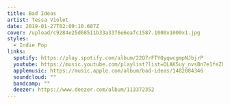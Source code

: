 ```yaml
---
title: Bad Ideas
artist: Tessa Violet
date: 2019-01-27T02:09:10.607Z
cover: /upload/c9284e25d68511b33a3376e6eafc1587.1000x1000x1.jpg
styles:
  - Indie Pop
links:
  spotify: https://play.spotify.com/album/22Q7rFTYQyqwcgmpNJbjrP
  youtube: https://music.youtube.com/playlist?list=OLAK5uy_nvsBn7e1feZhGUcOAy18ixltzcDe9gYTI
  applemusic: https://music.apple.com/album/bad-ideas/1482084346
  soundcloud: ""
  bandcamp: ""
  deezer: https://www.deezer.com/album/113372352
---
```

